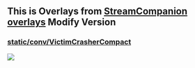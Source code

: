 ## This is Overlays from [StreamCompanion overlays](https://github.com/Piotrekol/StreamCompanion-overlays) Modify Version

### [static/conv/VictimCrasherCompact](./static/conv/VictimCrasherCompact/)
![](https://github.com/Faelayis/StreamCompanion-Overlays/assets/48393914/3420b055-8660-454f-96b7-8b3715b9bb0a)
